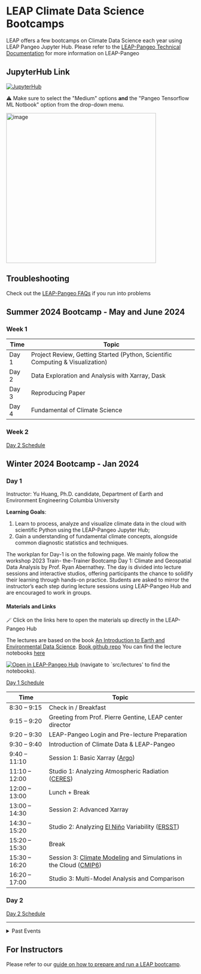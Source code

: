 # LEAP Climate Data Science Bootcamps 

LEAP offers a few bootcamps on Climate Data Science each year using LEAP Pangeo Jupyter Hub.
Please refer to the [LEAP-Pangeo Technical Documentation](https://leap-stc.github.io/intro.html) for more information on LEAP-Pangeo

## JupyterHub Link
[![JupyterHub](https://img.shields.io/badge/jupyterhub-leap.2i2c.cloud-orange?style=for-the-badge&logo=jupyter)](https://leap.2i2c.cloud/)

⚠️ Make sure to select the "Medium" options **and** the "Pangeo Tensorflow ML Notbook" option from the drop-down menu.

<img width="400" alt="image" src="https://user-images.githubusercontent.com/14314623/210663933-5ff9e199-58bb-40c3-8a3b-bc2b535ce35e.png">

## Troubleshooting
Check out the [LEAP-Pangeo FAQs](https://leap-stc.github.io/_preview/126/guides/faq.html#i-cannot-log-into-the-hub) if you run into problems

## Summer 2024 Bootcamp - May and June 2024
### Week 1
Time	       | Topic
------------ | ------------
Day 1        | Project Review, Getting Started (Python, Scientific Computing & Visualization)
Day 2        | Data Exploration and Analysis with Xarray, Dask
Day 3        | Reproducing Paper
Day 4        | Fundamental of Climate Science


### Week 2
[Day 2 Schedule](https://github.com/A-Candace/Week2_Columbia_LEAP_Bootcamp)

## Winter 2024 Bootcamp - Jan 2024

### Day 1
Instructor: Yu Huang, Ph.D. candidate, Department of Earth and Environment Engineering Columbia University

**Learning Goals**:
1. Learn to process, analyze and visualize climate data in the cloud with scientific Python using the LEAP-Pangeo Jupyter Hub;
2. Gain a understanding of fundamental climate concepts, alongside common diagnostic statistics and techniques.

The workplan for Day-1 is on the following page. We mainly follow the workshop 2023 Train- the-Trainer Bootcamp Day 1: Climate and Geospatial Data Analysis by Prof. Ryan Abernathey. 
The day is divided into lecture sessions and interactive studios, offering participants the chance to solidify their learning through hands-on practice. Students are asked to mirror the instructor’s each step during lecture sessions using LEAP-Pangeo Hub and are encouraged to work in groups.

#### Materials and Links

🪄 Click on the links here to open the materials up directly in the LEAP-Pangeo Hub

The lectures are based on the book [An Introduction to Earth and Environmental Data Science](https://earth-env-data-science.github.io/intro.html). [Book github repo](https://github.com/earth-env-data-science/earth-env-data-science-book)
You can find the lecture notebooks [here](https://github.com/earth-env-data-science/earth-env-data-science-book/tree/master/src/lectures)

[![Open in LEAP-Pangeo Hub](https://custom-icon-badges.demolab.com/badge/Jupyter%20Hub-Launch%20%F0%9F%9A%80-blue?style=for-the-badge&logo=leap-globe)](https://leap.2i2c.cloud/hub/user-redirect/git-pull?repo=https%3A%2F%2Fgithub.com%2Fearth-env-data-science%2Fearth-env-data-science-book&urlpath=lab%2Ftree%2Fearth-env-data-science-book%2F&branch=master) (navigate to `src/lectures' to find the notebooks).

[Day 1 Schedule](https://github.com/leap-stc/LEAP-bootcamps/tree/main/Schedules/Bootcamp24Jan_Day1_Schedule.pdf)

Time	       | Topic
------------ | ------------
8:30 – 9:15	 | Check in / Breakfast
9:15 – 9:20	 | Greeting from Prof. Pierre Gentine, LEAP center director
9:20 – 9:30	 | LEAP-Pangeo Login and Pre-lecture Preparation
9:30 – 9:40	 | Introduction of Climate Data & LEAP-Pangeo
9:40 – 11:10 | Session 1: Basic Xarray ([Argo](https://www.aoml.noaa.gov/argo/))
11:10 – 12:00| Studio 1: Analyzing Atmospheric Radiation ([CERES](https://ceres.larc.nasa.gov/resources/faqs/))
12:00 – 13:00| Lunch + Break
13:00 – 14:30| Session 2: Advanced Xarray 
14:30 – 15:20| Studio 2: Analyzing [El Niño](https://www.ncei.noaa.gov/access/monitoring/enso/sst) Variability ([ERSST](https://www.ncei.noaa.gov/access/metadata/landing-page/bin/iso?id=gov.noaa.ncdc:C00927))
15:20 – 15:30| Break
15:30 – 16:20| Session 3: [Climate Modeling](https://www.youtube.com/watch?v=XGi2a0tNjOo) and Simulations in the Cloud ([CMIP6](https://gmd.copernicus.org/articles/9/1937/2016/))
16:20 – 17:00| Studio 3: Multi-Model Analysis and Comparison

### Day 2
[Day 2 Schedule](https://github.com/A-Candace/Columbia_Winter2024_Bootcamp/blob/main/Finalized_Day2_Schedule.pdf)
___

<details>

<summary>Past Events</summary>

## Summer 2023 REU Bootcamp - June 2023

Syllabi and links: 
[Week 1 Schedule](https://github.com/YuHuang3019/LEAP-bootcamps/blob/main/Schedules/REU23_Week1_Schedule.pdf)

[Week 2 Schedule](https://github.com/A-Candace/Week2_Bootcamp/blob/main/Workshop_Syllabus_Week2.doc)

[Week 2 Additional Materials, Lectures, Codes](https://github.com/A-Candace/Week2_Bootcamp/tree/main)

[Preprocessing, visualization and climate analysis of REU dataset](https://github.com/sungdukyu/LEAP_REU_Dataset_Notebook)

[Machine learning example using toy REU dataset](https://github.com/sungdukyu/LEAP_REU_Dataset_Notebook/tree/main/ML_notebook)
___
## Winter 2023 Bootcamp - Jan 2023

[Bootcamp Recordings on YouTube](https://www.youtube.com/playlist?list=PLXDGkYY03IBtP2vE5DTcBwXf07djfNR7l)

### Course Materials
#### Day 1
We will cover the [Xarray Lectures](https://earth-env-data-science.github.io/lectures/xarray/xarray_intro.html) from Ryan's class.
Use [this link](https://leap.2i2c.cloud/hub/user-redirect/git-pull?repo=https%3A%2F%2Fgithub.com%2Fearth-env-data-science%2Fearth-env-data-science-book&branch=master&urlpath=lab%2Ftree%2Fearth-env-data-science-book%2Fsrc%2Fassignments) to open the assignments for the studios.

#### Day 2
Use [this link](https://leap.2i2c.cloud/hub/user-redirect/git-pull?repo=https%3A%2F%2Fgithub.com%2Fleap-stc%2Fbootcamp-2023&urlpath=lab%2Ftree%2Fbootcamp-2023%2FCodes%2FDay2%2F&branch=main) to launch the material for Day 2.
___
</details>

## For Instructors
Please refer to our [guide on how to prepare and run a LEAP bootcamp](https://leap-stc.github.io/guides/bootcamp.html#running-leap-bootcamps).
